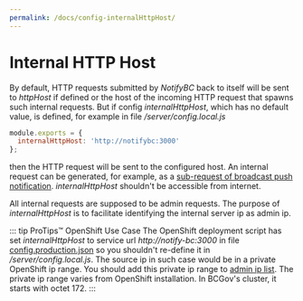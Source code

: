 ```yaml
---
permalink: /docs/config-internalHttpHost/
---
```


# Internal HTTP Host

By default, HTTP requests submitted by _NotifyBC_ back to itself will be sent to _httpHost_ if defined or the host of the incoming HTTP request that spawns such internal requests. But if config _internalHttpHost_, which has no default value, is defined, for example in file _/server/config.local.js_

```js
module.exports = {
  internalHttpHost: 'http://notifybc:3000'
};
```

then the HTTP request will be sent to the configured host. An internal request can be generated, for example, as a [sub-request of broadcast push notification](../config-notification/#broadcast-push-notification-task-concurrency). _internalHttpHost_ shouldn't be accessible from internet.

All internal requests are supposed to be admin requests. The purpose of _internalHttpHost_ is to facilitate identifying the internal server ip as admin ip.

::: tip ProTips™ OpenShift Use Case
The OpenShift deployment script has set <i>internalHttpHost</i> to service url <i>http://notify-bc:3000</i> in file <a href="https://github.com/bcgov/NotifyBC/blob/main/.s2i/configs/config.production.json">config.production.json</a> so you shouldn't re-define it in <i>/server/config.local.js</i>. The source ip in such case would be in a private OpenShift ip range. You should add this private ip range to <a href="#admin-ip-list">admin ip list</a>. The private ip range varies from OpenShift installation. In BCGov's cluster, it starts with octet 172.
:::
